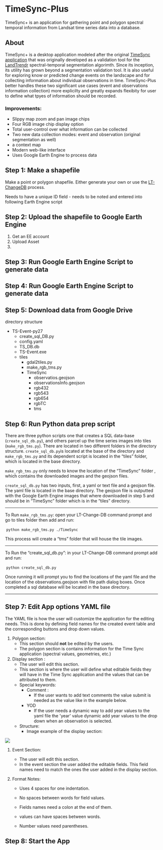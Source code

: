 # TimeSync-Plus
TimeSync+ is an application for gathering point and polygon spectral temporal information from Landsat time series data into a database.

## About 

TimeSync+ is a desktop application modeled after the original [TimeSync application](http:example.com) that was originally developed as a validation tool for the [LandTrendr](http:example.com) spectral-temporal segmentation algorimth. Since its inception, its utility has grown beyond a segmentation validation tool. It is also useful for exploring know or predicted change events on the landscape and for collecting information about individual observations in time. TimeSync-Plus better handles these two significant use cases (event and observations information collection) more explicilty and greatly expands flexibity for user to define what tpyes of information should be recorded.

### Improvements:
- Slippy map zoom and pan image chips
- Four RGB image chip display option
- Total user-control over what information can be collected
- Two new data collection modes: event and observation (original segmentation as well)
- a context map
- Modern web-like interface
- Uses Google Earth Engine to process data


## Step 1: Make a shapefile

Make a point or polygon shapefile. Either generate your own or use the [LT-ChangeDB](http:example.com) process.

Needs to have a unique ID field - needs to be noted and entered into following Earth Engine script


## Step 2: Upload the shapefile to Google Earth Engine

1. Get an EE account
2. Upload Asset 
3. 

## Step 3: Run Google Earth Engine Script to generate data

## Step 4: Run Google Earth Engine Script to generate data

## Step 5: Download data from Google Drive

directory structure

- TS-Event-py27
  - create_sql_DB.py
  - config.yaml
  - TS_DB.db
  - TS-Event.exe
  - tiles
    - gdal2tiles.py
    - make_rgb_tms.py
    - TimeSync
      - observatios.geojson
      - observationsInfo.geojson
      - rgb432
      - rgb543
      - rgb654
      - rgbTC
      - tms



## Step 6: Run Python data prep script
There are three python scripts one that creates a SQL data-base (`create_sql_db.py`), and others parcel up the time series images into tiles (`make_rgb_tms.py`). There are located in two different folders in the directory structure. `create_sql_db.py`is located at the base of the directory and `make_rgb_tms.py` and its dependent script is located in the “tiles” folder, which is located in the base directory.

 

`make_rgb_tms.py` only needs to know the location of the “TimeSync” folder , which contains the downloaded images and the geojson files.



`create_sql_db.py` has two inputs, first,  a yaml or text file and a geojson file. The yaml file is located in the base directory. The geojson file is outputted with the Google Earth Engine images that where downloaded in step 5 and should be in “TimeSync” folder which is in the “tiles” directory.  

------

To Run `make_rgb_tms.py`: open your LT-Change-DB command prompt and go to tiles folder then add and run:

​            `python make_rgb_tms.py ./TimeSync`

 

This process will create a “tms” folder that will house the tile images.

------

To Run the “create_sql_db.py”: in your LT-Change-DB command prompt add and run:

 

​            `python create_sql_db.py`

 

Once running it will prompt you to find the locations of the yaml file and the location of the observations.geojson with file path dialog boxes. Once completed a sql database will be located in the base directory.

------

 

 

   



## Step 7: Edit App options YAML file

The YAML file is how the user will customize the application for the editing needs. This is done by defining field names for the created event table and the corresponding buttons and drop down values. 

1. Polygon section:
   - This section should **not** be edited by the users.
   - The polygon section is contains information for the Time Sync application (spectral values, geometries, etc.)
2. Display section :
   - The user will edit this section.
   - This section is where the user will define what editable fields they will have in the Time Sync application and the values that can be attributed to them.  
   - Special keywords: 
     - Comment :
       - If the user wants to add text comments the value submit is needed as the value like in the example below.
     - YOD
       - If the user needs a dynamic way to add year values to the yaml file the 'year' value dynamic add year values to the drop down when an observation is selected. 
   - Structure:
     -  Image example of the display section:

![](\display_example.JPG)

1. Event Section:

   - The user will edit this section.
   - In the event section the user added the editable fields. This field names need to match the ones the user added in the display section. 

2. Format Notes:

   - Uses 4 spaces for one indentation. 


   - No spaces between words for field values.
   - Fields names need a colon at the end of them.
   - values can have spaces between words.
   - Number values need parentheses.
 
## Step 8: Start the App








